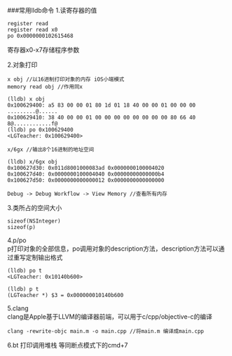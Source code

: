 ###常用lldb命令
1.读寄存器的值

```
register read
register read x0
po 0x0000000102615468
```
寄存器x0-x7存储程序参数

2.对象打印

```
x obj //以16进制打印对象的内存 iOS小端模式 
memory read obj //作用同x

(lldb) x obj
0x100629400: a5 83 00 00 01 80 1d 01 18 40 00 00 01 00 00 00  .........@......
0x100629410: 38 40 00 00 01 00 00 00 00 00 00 00 00 80 66 40  8@............f@
(lldb) po 0x100629400
<LGTeacher: 0x100629400>

x/6gx //输出8个16进制的地址空间

(lldb) x/6gx obj
0x100627d30: 0x011d8001000083ad 0x0000000100004020
0x100627d40: 0x0000000100004040 0x00000000000000b4
0x100627d50: 0x0000000000000012 0x0000000000000000

Debug -> Debug Workflow -> View Memory //查看所有内存
```

3.类所占的空间大小

```
sizeof(NSInteger)
sizeof(p)
```

4.p/po  
p打印对象的全部信息，po调用对象的description方法，description方法可以通过重写定制输出格式

```
(lldb) po t
<LGTeacher: 0x10140b600>

(lldb) p t
(LGTeacher *) $3 = 0x000000010140b600
```

5.clang  
clang是Apple基于LLVM的编译器前端，可以用于c/cpp/objective-c的编译  

```
clang -rewrite-objc main.m -o main.cpp //将main.m 编译成main.cpp
```
 
 6.bt 打印调用堆栈 等同断点模式下的cmd+7
